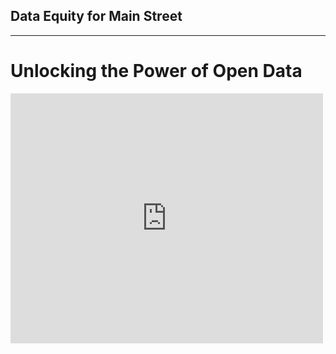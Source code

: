 ## Data Equity for Main Street
---------------------------
# Unlocking the Power of Open Data

<!-- [![Unlocking the Power of Open Data](https://app.box.com/shared/static/lqch2fea7ds9c2uiotdzq22zoxhb3odk.mp4)] -->
<!-- (https://app.box.com/shared/static/lqch2fea7ds9c2uiotdzq22zoxhb3odk.mp4 "Unlocking the Power of Open Data") -->

<iframe width="500" height="400" src="https://app.box.com/embed/s/lqch2fea7ds9c2uiotdzq22zoxhb3odk?sortColumn=date&view=list" frameborder="0" allowfullscreen webkitallowfullscreen msallowfullscreen></iframe>
